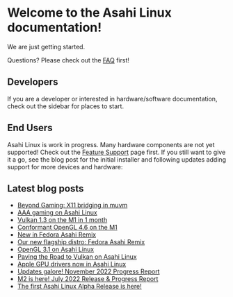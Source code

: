 # Welcome to the Asahi Linux documentation!

We are just getting started.

Questions? Please check out the [FAQ](project/faq.md) first!

## Developers

If you are a developer or interested in hardware/software documentation,
check out the sidebar for places to start.

## End Users

Asahi Linux is work in progress. Many hardware components
are not yet supported! Check out the [Feature Support](platform/feature-support/overview.md) page first. 
If you still want to give it a go, see the blog post for the initial installer and
following updates adding support for more devices and hardware:

## Latest blog posts
* [Beyond Gaming: X11 bridging in muvm](https://asahilinux.org/2024/12/muvm-x11-bridging/)
* [AAA gaming on Asahi Linux](https://asahilinux.org/2024/10/aaa-gaming-on-asahi-linux/)
* [Vulkan 1.3 on the M1 in 1 month](https://asahilinux.org/2024/06/vk13-on-the-m1-in-1-month/)
* [Conformant OpenGL 4.6 on the M1](https://asahilinux.org/2024/02/conformant-gl46-on-the-m1/)
* [New in Fedora Asahi Remix](https://asahilinux.org/2024/01/fedora-asahi-new/)
* [Our new flagship distro: Fedora Asahi Remix](https://asahilinux.org/2023/08/fedora-asahi-remix/)
* [OpenGL 3.1 on Asahi Linux](https://asahilinux.org/2023/06/opengl-3-1-on-asahi-linux/)
* [Paving the Road to Vulkan on Asahi Linux](https://asahilinux.org/2023/03/road-to-vulkan/)
* [Apple GPU drivers now in Asahi Linux](https://asahilinux.org/2022/12/gpu-drivers-now-in-asahi-linux/)
* [Updates galore! November 2022 Progress Report](https://asahilinux.org/2022/11/november-2022-report/)
* [M2 is here! July 2022 Release & Progress Report](https://asahilinux.org/2022/07/july-2022-release/)
* [The first Asahi Linux Alpha Release is here!](https://asahilinux.org/2022/03/asahi-linux-alpha-release/)
